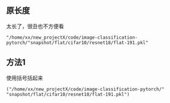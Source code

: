 ## 原长度
太长了，很丑也不方便看
```language
"/home/xx/new_projectX/code/image-classification-pytorch/"snapshot/flat/cifar10/resnet18/flat-191.pkl"
```

## 方法1
使用括号括起来
```language
("/home/xx/new_projectX/code/image-classification-pytorch/"
"snapshot/flat/cifar10/resnet18/flat-191.pkl")
```

